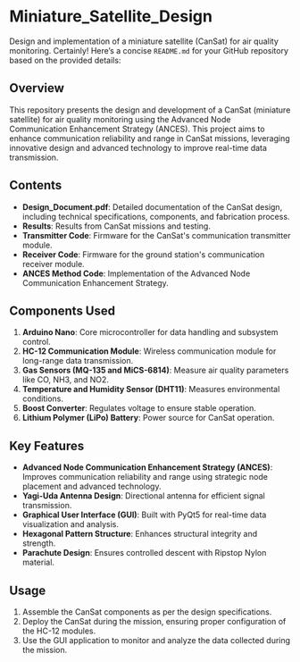 # Miniature_Satellite_Design
Design and implementation of a miniature satellite (CanSat) for air quality monitoring.
Certainly! Here’s a concise `README.md` for your GitHub repository based on the provided details:


## Overview

This repository presents the design and development of a CanSat (miniature satellite) for air quality monitoring using the Advanced Node Communication Enhancement Strategy (ANCES). This project aims to enhance communication reliability and range in CanSat missions, leveraging innovative design and advanced technology to improve real-time data transmission.

## Contents

- **Design_Document.pdf**: Detailed documentation of the CanSat design, including technical specifications, components, and fabrication process.
- **Results**: Results from CanSat missions and testing.
- **Transmitter Code**: Firmware for the CanSat's communication transmitter module.
- **Receiver Code**: Firmware for the ground station's communication receiver module.
- **ANCES Method Code**: Implementation of the Advanced Node Communication Enhancement Strategy.

## Components Used

1. **Arduino Nano**: Core microcontroller for data handling and subsystem control.
2. **HC-12 Communication Module**: Wireless communication module for long-range data transmission.
3. **Gas Sensors (MQ-135 and MiCS-6814)**: Measure air quality parameters like CO, NH3, and NO2.
4. **Temperature and Humidity Sensor (DHT11)**: Measures environmental conditions.
5. **Boost Converter**: Regulates voltage to ensure stable operation.
6. **Lithium Polymer (LiPo) Battery**: Power source for CanSat operation.

## Key Features

- **Advanced Node Communication Enhancement Strategy (ANCES)**: Improves communication reliability and range using strategic node placement and advanced technology.
- **Yagi-Uda Antenna Design**: Directional antenna for efficient signal transmission.
- **Graphical User Interface (GUI)**: Built with PyQt5 for real-time data visualization and analysis.
- **Hexagonal Pattern Structure**: Enhances structural integrity and strength.
- **Parachute Design**: Ensures controlled descent with Ripstop Nylon material.


## Usage

1. Assemble the CanSat components as per the design specifications.
2. Deploy the CanSat during the mission, ensuring proper configuration of the HC-12 modules.
3. Use the GUI application to monitor and analyze the data collected during the mission.

